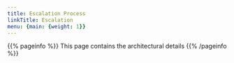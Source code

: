 ```yaml
---
title: Escalation Process
linkTitle: Escalation
menu: {main: {weight: 1}}
---
```


{{% pageinfo %}}
This page contains the architectural details
{{% /pageinfo %}}


